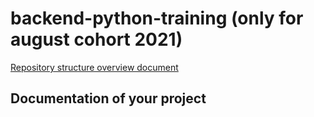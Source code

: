 # backend-python-training (only for august cohort 2021)

[Repository structure overview document](https://docs.google.com/document/d/1Qa-Y7wxhtdKIt12_oaLKv5MkbeotxdM4HLxVvA36qAM/edit#heading=h.b2c5asweyg5)


## Documentation of your project

